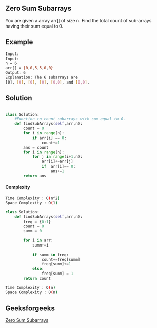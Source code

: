 ## Zero Sum Subarrays
You are given a array arr[] of size n. Find the total count of sub-arrays having their sum equal to 0.

## Example 
```bash
Input:
Input:
n = 6
arr[] = {0,0,5,5,0,0}
Output: 6
Explanation: The 6 subarrays are 
[0], [0], [0], [0], [0,0], and [0,0].

```


## Solution

```python

class Solution:
    #Function to count subarrays with sum equal to 0.
    def findSubArrays(self,arr,n):
        count = 0
        for i in range(n):
            if arr[i] == 0:
                count+=1
        ans = count        
        for i in range(n):
            for j in range(i+1,n):
                arr[i]+=arr[j]
                if  arr[i]== 0:
                    ans+=1
        return ans
```
#### Complexity
```bash
Time Complexity : O(n^2)
Space Complexity : O(1)

```

``` python
class Solution:
    def findSubArrays(self,arr,n):
        freq = {0:1}
        count = 0
        summ = 0
        
        for i in arr:
            summ+=i
            
            if summ in freq:
                count+=freq[summ]
                freq[summ]+=1
            else:
                freq[summ] = 1
        return count
```
```bash
Time Complexity : O(n)
Space Complexity : O(n)
```


## Geeksforgeeks
[Zero Sum Subarrays](https://practice.geeksforgeeks.org/problems/zero-sum-subarrays1825/1?page=1&difficulty[]=1&difficulty[]=2&status[]=unsolved&company[]=Amazon&company[]=Microsoft&company[]=Adobe&company[]=Facebook&category[]=Arrays&sortBy=submissions)
